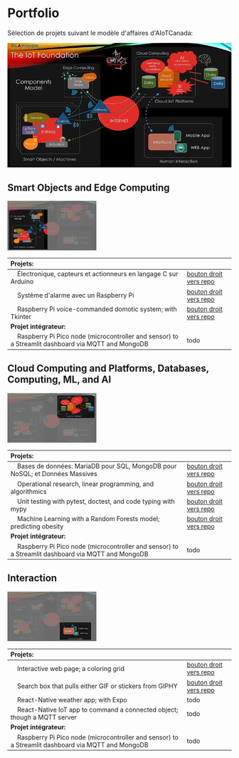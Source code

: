 # Portfolio

Sélection de projets suivant le modèle d'affaires d'AIoTCanada:

<img src="img/model1.jpg" alt="Modèle d'AIoTCanada">

## Smart Objects and Edge Computing

<img src="img/model1a.jpg" alt="Modèle d'AIoTCanada" width="200">

| Projets:     |      |
|:-----|:-----|
| &nbsp;&nbsp;&nbsp;&nbsp;Électronique, capteurs et actionneurs en langage C sur Arduino | <a href="https://github.com/ugolabo/electro_capteurs_actionneurs">bouton droit vers repo</a>  |
| &nbsp;&nbsp;&nbsp;&nbsp;Système d'alarme avec un Raspberry Pi | <a href="https://github.com/ugolabo/systeme_alarme_rpi">bouton droit vers repo</a>  |
| &nbsp;&nbsp;&nbsp;&nbsp;Raspberry Pi voice-commanded domotic system; with Tkinter | <a href="https://github.com/ugolabo/voice_commanded_domotics">bouton droit vers repo</a>  |
| **Projet intégrateur:** |       |
| &nbsp;&nbsp;&nbsp;&nbsp;Raspberry Pi Pico node (microcontroller and sensor) to a Streamlit dashboard via MQTT and MongoDB | todo  |

## Cloud Computing and Platforms, Databases, Computing, ML, and AI

<img src="img/model1b.jpg" alt="Modèle d'AIoTCanada" width="200">

| Projets:     |      |
|:-----|:-----|
| &nbsp;&nbsp;&nbsp;&nbsp;Bases de données: MariaDB pour SQL, MongoDB pour NoSQL; et Données Massives | <a href="[https://github.com/ugolabo/databases_big_data](https://github.com/ugolabo/base_donnees_massives)">bouton droit vers repo</a>  |
| &nbsp;&nbsp;&nbsp;&nbsp;Operational research, linear programming, and algorithmics | <a href="https://github.com/ugolabo/or_linear_programming_algorithmics">bouton droit vers repo</a>  |
| &nbsp;&nbsp;&nbsp;&nbsp;Unit testing with pytest, doctest, and code typing with mypy | <a href="https://github.com/ugolabo/unit_testing_code_typing">bouton droit vers repo</a>  |
| &nbsp;&nbsp;&nbsp;&nbsp;Machine Learning with a Random Forests model; predicting obesity | <a href="https://github.com/ugolabo/ml_random_forests">bouton droit vers repo</a>  |
| **Projet intégrateur:** |       |
| &nbsp;&nbsp;&nbsp;&nbsp;Raspberry Pi Pico node (microcontroller and sensor) to a Streamlit dashboard via MQTT and MongoDB | todo  |

## Interaction

<img src="img/model1c.jpg" alt="Modèle d'AIoTCanada" width="200">
 
| Projets:     |      |
|:-----|:-----|
| &nbsp;&nbsp;&nbsp;&nbsp;Interactive web page; a coloring grid | <a href="https://github.com/ugolabo/interactive_web_page">bouton droit vers repo</a>  |
| &nbsp;&nbsp;&nbsp;&nbsp;Search box that pulls either GIF or stickers from GIPHY | <a href="https://github.com/ugolabo/search_box_giphy">bouton droit vers repo</a>  |
| &nbsp;&nbsp;&nbsp;&nbsp;React-Native weather app; with Expo | todo  |
| &nbsp;&nbsp;&nbsp;&nbsp;React-Native IoT app to command a connected object; though a MQTT server | todo  |
| **Projet intégrateur:** |       |
| &nbsp;&nbsp;&nbsp;&nbsp;Raspberry Pi Pico node (microcontroller and sensor) to a Streamlit dashboard via MQTT and MongoDB | todo  |
